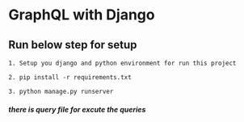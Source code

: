 # GraphQL with Django

## Run below step for setup

  `1. Setup you django and python environment for run this project`

  `2. pip install -r requirements.txt`

  `3. python manage.py runserver`


##### there is query file for excute the queries 
